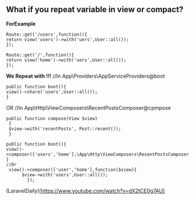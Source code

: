 ## What if you repeat variable in view or compact?
**ForExample**
```
Route::get('/users',function(){
return view('users')->with('uers',User::all());
});
```
```
Route::get('/',function(){
return view('home')->with('uers',User::all());
});
```
**We Repeat with !!!**
//In App\Providers\AppServiceProviders@boot
```
public function boot(){
view()->share('users',User::all());
}
```
OR
//In App\Http\ViewComposers\RecentPostsComposer@cpmpose
```
public function compose(View $view)
 {
 $view->with('recentPosts', Post::recent());
 }
```
```
public function boot(){
view()->composer(['users','home'],\App\Http\ViewComposers\RecentPostsComposer::class)
}
//Or
 view()->composer(['user','home'],function($view){
      $view->with('users',User::all());
        });
```
(LaravelDaily)[https://www.youtube.com/watch?v=dX2tCE0g7AU]

